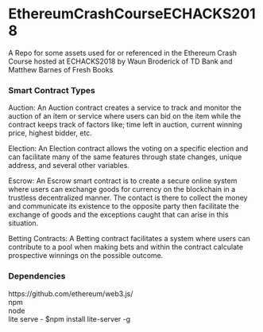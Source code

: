 <h1>EthereumCrashCourseECHACKS2018</h1>
A Repo for some assets used for or referenced in the Ethereum Crash Course hosted at ECHACKS2018 by Waun Broderick of TD Bank and Matthew Barnes of Fresh Books


<h3>Smart Contract Types</h3>

Auction:
An Auction contract creates a service to track and monitor the auction of an item or service where users can bid on the item while the contract keeps track of factors like; time left in auction, current winning price, highest bidder, etc.

Election:
An Election contract allows the voting on a specific election and can facilitate many of the same features through state changes, unique address, and several other variables.

Escrow:
An Escrow smart contract is to create a secure online system where users can exchange goods for currency on the blockchain in a trustless decentralized manner. The contact is there to collect the money and communicate its existence to the opposite party then facilitate the exchange of goods and the exceptions caught that can arise in this situation.

Betting Contracts:
A Betting contract facilitates a system where users can contribute to a pool when making bets and within the contract calculate prospective winnings on the possible outcome.

<h3>Dependencies</h3>
https://github.com/ethereum/web3.js/<br>
npm<br>
node<br>
lite serve - $npm install lite-server -g

